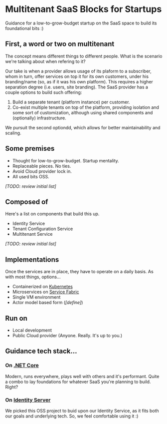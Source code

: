 # Multitenant SaaS Blocks for Startups

Guidance for a low-to-grow-budget startup on the SaaS space to build its foundational bits :)

## First, a word or two on multitenant
The concept means different things to different people. What is the scenario we're talking about when refering to it?

Our take is when a provider allows usage of its plaform to a subscriber, whom in turn, offer services on top it for its own customers, under his branding/name (so, as if it was his own platform). This requires a higher separation degree (i.e. users, site branding). The SaaS provider has a couple options to build such offering:

1. Build a separate tenant (platform instance) per customer.
2. Co-exist multiple tenants on top of the platform, providing isolation and some sort of customization, although using shared components and (optionally) infrastructure.

We pursuit the second optiondd, which allows for better maintainability and scaling.

## Some premises
* Thought for low-to-grow-budget. Startup mentality.
* Replaceable pieces. No ties.
* Avoid Cloud provider lock in.
* All used bits OSS.

*[TODO: review initial list]*

## Composed of
Here's a list on components that build this up.

* Identity Service
* Tenant Configuration Service
* Multitenant Service

*[TODO: review initial list]*

## Implementations
Once the services are in place, they have to operate on a daily basis. As with most things, options...

* Containerized on [Kubernetes](https://github.com/kubernetes/kubernetes)
* Microservices on [Service Fabric](https://github.com/Microsoft/service-fabric)
* Single VM environment
* Actor model based form (*[define]*)

## Run on

* Local development
* Public Cloud provider (Anyone. Really. It's up to you.)

## Guidance tech stack...

### On [.NET Core](https://github.com/dotnet/core)
Modern, runs everywhere, plays well with others and it's performant. Quite a combo to lay foundations for whatever SaaS you're planning to build. Right?

### On [Identity Server](https://github.com/IdentityServer/IdentityServer4)
We picked this OSS project to buid upon our Identity Service, as it fits both our goals and underlying tech. So, we feel comfortable using it :)
